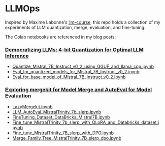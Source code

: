 # LLMOps

Inspired by Maxime Labonne's [llm-course](https://github.com/mlabonne/llm-course), this repo holds a collection of my experiments of LLM quantization, merge, evaluation, and fine-tuning.

The Colab notebooks are referenced in my blog posts:

### [Democratizing LLMs: 4-bit Quantization for Optimal LLM Inference](https://medium.com/towards-data-science/democratizing-llms-4-bit-quantization-for-optimal-llm-inference-be30cf4e0e34?sk=3c394a4eec9ad7744200a15e1c02fd83)
- [Quantize_Mistral_7B_Instruct_v0_2_using_GGUF_and_llama_cpp.ipynb](https://github.com/wenqiglantz/llmops/blob/main/Quantize_Mistral_7B_Instruct_v0_2_using_GGUF_and_llama_cpp.ipynb)
- [Eval_for_quantized_models_for_Mistral_7B_Instruct_v0_2.ipynb](https://github.com/wenqiglantz/llmops/blob/main/Eval_for_quantized_models_for_Mistral_7B_Instruct_v0_2.ipynb)
- [Eval_for_base_model_of_Mistral_7B_Instruct_v0_2.ipynb](https://github.com/wenqiglantz/llmops/blob/main/Eval_for_base_model_of_Mistral_7B_Instruct_v0_2.ipynb)

### [Exploring mergekit for Model Merge and AutoEval for Model Evaluation](https://medium.com/towards-data-science/exploring-mergekit-for-model-merge-and-autoeval-for-model-evaluation-c681766fd1f3?sk=2e4dad6a2315388ddca4a99478ca1792)
- [LazyMergekit.ipynb](https://github.com/wenqiglantz/llmops/blob/main/LazyMergekit.ipynb)
- [LLM_AutoEval_MistralTrinity_7b_slerp.ipynb](https://github.com/wenqiglantz/llmops/blob/main/LLM_AutoEval_MistralTrinity_7b_slerp.ipynb)
- [FineTuning_Dataset_DataBricks_Mistral7B.ipynb](https://github.com/wenqiglantz/llmops/blob/main/FineTuning_Dataset_DataBricks_Mistral7B.ipynb)
- [Fine_tune_MistralTrinity_7b_slerp_with_QLoRA_and_Databricks_dataset.ipynb](https://github.com/wenqiglantz/llmops/blob/main/Fine_tune_MistralTrinity_7b_slerp_with_QLoRA_and_Databricks_dataset.ipynb)
- [Fine_tune_MistralTrinity_7B_slerp_with_DPO.ipynb](https://github.com/wenqiglantz/llmops/blob/main/Fine_tune_MistralTrinity_7B_slerp_with_DPO.ipynb)
- [Merge_Family_Tree_MistralTrinity_7B_slerp_dpo.ipynb](https://github.com/wenqiglantz/llmops/blob/main/Merge_Family_Tree_MistralTrinity_7B_slerp_dpo.ipynb)

